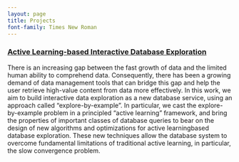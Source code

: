 ```yaml
---
layout: page
title: Projects
font-family: Times New Roman
---
```


### <ins>Active Learning-based Interactive Database Exploration</ins>
There is an increasing gap between the fast growth of data and the limited human ability to comprehend data. Consequently, there has been a growing demand of data management tools that can bridge this gap and help the user retrieve high-value content from data more effectively. In this work, we aim to build interactive data exploration as a new database service, using an approach called “explore-by-example”. In particular, we cast the explore-by-example problem in a principled “active learning” framework, and bring the properties of important classes of database queries to bear on the design of new algorithms and optimizations for active learningbased database exploration. These new techniques allow the database system to overcome fundamental limitations of traditional active learning, in particular, the slow convergence problem.
	
